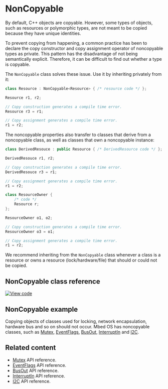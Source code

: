 # NonCopyable

By default, C++ objects are copyable. However, some types of objects, such as resources or polymorphic types, are not meant to be copied because they have unique identities.

To prevent copying from happening, a common practice has been to declare the copy constructor and copy assignment operator of noncopyable types as private. This pattern has the disadvantage of not being semantically explicit. Therefore, it can be difficult to find out whether a type is copyable.

The `NonCopyable` class solves these issue. Use it by inheriting privately from it:

```c++ NOCI
class Resource : NonCopyable<Resource> { /* resource code */ };

Resource r1, r2;

// Copy construction generates a compile time error.
Resource r3 = r1;

// Copy assignment generates a compile time error.
r1 = r2;
```

The noncopyable properties also transfer to classes that derive from a noncopyable class, as well as classes that own a noncopyable instance:

```c++ NOCI
class DerivedResouce : public Resource { /* DerivedResource code */ };

DerivedResouce r1, r2;

// Copy construction generates a compile time error.
DerivedResouce r3 = r1;

// Copy assignment generates a compile time error.
r1 = r2;

class ResourceOwner {
    /* code */
    Resource r;
};

ResourceOwner o1, o2;

// Copy construction generates a compile time error.
ResourceOwner o3 = o1;

// Copy assignment generates a compile time error.
r1 = r2;
```

We recommend inheriting from the `NonCopyable` class whenever a class is a resource or owns a resource (lock/hardware/file) that should or could not be copied.

## NonCopyable class reference

[![View code](https://www.mbed.com/embed/?type=library)](https://os.mbed.com/docs/mbed-os/v6.15/mbed-os-api-doxy/classmbed_1_1_non_copyable.html)

## NonCopyable example

Copying objects of classes used for locking, network encapsulation, hardware bus and so on should not occur. Mbed OS has noncopyable classes, such as [Mutex](mutex.html), [EventFlags](eventflags.html), [BusOut](busout.html), [InterruptIn](interruptin.html) and [I2C](i2c.html).

## Related content

- [Mutex](mutex.html) API reference.
- [EventFlags](eventflags.html) API reference.
- [BusOut](busout.html) API reference.
- [InterruptIn](interruptin.html) API reference.
- [I2C](i2c.html) API reference.
